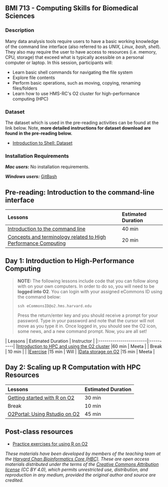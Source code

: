 ## BMI 713 - Computing Skills for Biomedical Sciences 

### Description
Many data analysis tools require users to have a basic working knowledge of the command line interface (also referred to as *UNIX, Linux, bash, shell*). They also may require the user to have access to resources (i.e. memory, CPU, storage) that exceed what is typically acessible on a personal computer or laptop.  In this session, participants will:

* Learn basic shell commands for navigating the file system
* Explore file contents
* Perform basic operations, such as moving, copying, renaming files/folders
* Learn how to use HMS-RC's O2 cluster for high-performance computing (HPC) 

### Dataset
The dataset which is used in the pre-reading activities can be found at the link below. Note, **more detailed instructions for dataset download are found in the pre-reading below.**

* [Introduction to Shell: Dataset](https://github.com/hbctraining/Training-modules/blob/master/Intro_shell/data/unix_lesson.zip?raw=true)

### Installation Requirements

***Mac users:***
No installation requirements.

***Windows users:***
[GitBash](https://git-scm.com/download/win)


## Pre-reading: Introduction to the command-line interface

| Lessons            | Estimated Duration |
|:------------------------|:----------|
|[Introduction to the command line](https://hbctraining.github.io/Training-modules/Intro_shell/lessons/01_the_filesystem.html)| 40 min |
|[Concepts and terminology related to High Performance Computing](https://hbctraining.github.io/Intro-to-shell-flipped/lessons/08_HPC_intro_and_terms.html) | 20 min |


## Day 1: Introduction to High-Performance Computing

> **NOTE:** The following lessons include code that you can follow along with on your own computers. In order to do so, you will need to be **logged into O2**. You can login with your assigned eCommons ID using the command below:
> 
> `ssh eCommonsID@o2.hms.harvard.edu` 
> 
> Press the return/enter key and you should receive a prompt for your password. Type in your password and note that the cursor will not move as you type it in. Once logged in, you should see the O2 icon, some news, and a new command prompt. Now, you are all set!



| Lessons            | Estimated Duration | Instructor |
|:------------------------|:----------|
|[Introduction to HPC and using the O2 cluster](https://github.com/hbctraining/Intro-to-Unix-QMB/raw/master/slides/HPC_intro_O2_Oct2023_BMI713.pdf) |60 min | Meeta |
| Break | 10 min | |
|[Exercise](../lessons/sbatch_Rexercise.md) |15 min | Will |
|[Data storage on O2](https://github.com/hbctraining/Intro-to-Unix-QMB/raw/master/slides/HPC_intro_O2_Oct2023_BMI713.pdf) |15 min | Meeta |


## Day 2: Scaling up R Computation with HPC Resources

| Lessons            | Estimated Duration |
|:------------------------|:----------|
|[Getting started with R on O2](../lessons/R_libraries_on_O2.md) | 30 min |  Meeta |
| Break | 10 min | |
|[O2Portal: Using Rstudio on O2](../lessons/R_studio_on_02.md) | 45 min | Will |


## Post-class resources
* [Practice exercises for using R on O2](../lessons/R_on_O2_class_exercises.md)

*These materials have been developed by members of the teaching team at the [Harvard Chan Bioinformatics Core (HBC)](http://bioinformatics.sph.harvard.edu/). These are open access materials distributed under the terms of the [Creative Commons Attribution license](https://creativecommons.org/licenses/by/4.0/) (CC BY 4.0), which permits unrestricted use, distribution, and reproduction in any medium, provided the original author and source are credited.*
